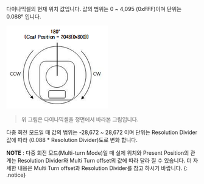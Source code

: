 다이나믹셀의 현재 위치 값입니다. 값의 범위는 0 ~ 4,095 (0xFFF)이며 단위는 0.088&deg; 입니다.

![](/assets/images/dxl/mx/mx_position.png)

> 위 그림은 다이나믹셀을 정면에서 바라본 그림입니다.

다중 회전 모드일 때 값의 범위는 -28,672 ~ 28,672 이며 단위는 Resolution Divider 값에 따라 (0.088 * Resolution Divider)도로 변화 합니다.

**NOTE** : 다중 회전 모드(Multi-turn Mode)일 때 실제 위치와 Present Position의 관계는 Resolution Divider와 Multi Turn offset의 값에 따라 달라 질 수 있습니다. 더 자세한 내용은 Multi Turn offset과 Resolution Divider를 참고 하시기 바랍니다.
{: .notice}

